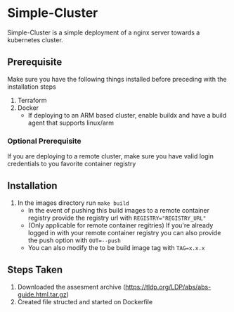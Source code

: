 # Simple-Cluster

Simple-Cluster is a simple deployment of a nginx server towards a kubernetes cluster.

## Prerequisite

Make sure you have the following things installed before preceding with the installation steps

1. Terraform
2. Docker
   - If deploying to an ARM based cluster, enable buildx and have a build agent that supports linux/arm

### Optional Prerequisite

If you are deploying to a remote cluster, make sure you have valid login credentials to you favorite container registry

## Installation

1. In the images directory run `make build`
   - In the event of pushing this build images to a remote container registry provide the registry url with `REGISTRY="REGISTRY_URL"`
   - (Only applicable for remote container regitries) If you're already logged in with your remote container registry you can also provide the push option with `OUT=--push`
   - You can also modify the to be build image tag with `TAG=x.x.x`




## Steps Taken

1. Downloaded the assesment archive (https://tldp.org/LDP/abs/abs-guide.html.tar.gz)
2. Created file structed and started on Dockerfile
